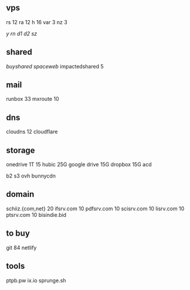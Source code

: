 vps
-----
rs       12
ra       12
h        16
var      3
nz       3

*y*
*rn*
*d1*
*d2*
*sz*

shared
------
*buyshared*
*spaceweb*
impactedshared 5

mail
-------
runbox   33
mxroute  10

dns
-----------
cloudns  12
cloudflare

storage
-------------
onedrive 1T  15
hubic  25G
google drive 15G
dropbox  15G
acd 

b2
s3
ovh
bunnycdn

domain
----------
schiiz.{com,net}  20
ifsrv.com  10
pdfsrv.com 10
scisrv.com  10
lisrv.com  10
ptsrv.com  10
bisindie.bid

to buy
-----------
git         84
netlify


tools
-----------
ptpb.pw
ix.io
sprunge.sh
